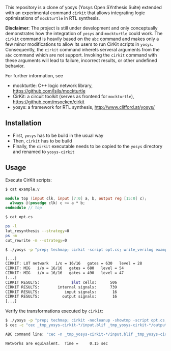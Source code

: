 This repository is a clone of yosys (Yosys Open SYnthesis Suite) extended with an experimental command `cirkit` that allows integrating logic optimisations of `mockturtle` in RTL synthesis.

**Disclaimer**: The project is still under development and only conceptually demonstrates how the integration of `yosys` and `mockturtle` could work.  The `cirkit` command is heavily based on the `abc` command and makes only a few minor modifications to allow its users to run CirKit scripts in `yosys`. Consequently, the `cirkit` command inherets serveral arguments from the `abc` command which are not support.  Invoking the `cirkit` command with these arguments will lead to failure, incorrect results, or other undefined behavior.

For further information, see
* mockturtle: C++ logic network library, https://github.com/lsils/mockturtle
* CirKit: a circuit toolkit (serves as frontend for `mockturtle`), https://github.com/msoeken/cirkit
* yosys: a framework for RTL synthesis, http://www.clifford.at/yosys/

Installation
------------
- First, `yosys` has to be build in the usual way
- Then, `cirkit` has to be build
- Finally, the `cirkit` executable needs to be copied to the `yosys` directory and renamed to `yosys-cirkit`

Usage
-----

Execute CirKit scripts:
```bash
$ cat example.v
```
```verilog
module top (input clk, input [7:0] a, b, output reg [15:0] c);
  always @(posedge clk) c <= a * b;
endmodule // top
```

```bash
$ cat opt.cs
```
```bash
ps -l
lut_resynthesis --strategy=0
ps -m
cut_rewrite -m --strategy=0
```

```bash
$ ./yosys -p "prep; techmap; cirkit -script opt.cs; write_verilog example_yosys.v" example.v
```
```bash
[...]
CIRKIT: LUT network   i/o = 16/16   gates = 630   level = 28
CIRKIT: MIG   i/o = 16/16   gates = 680   level = 54
CIRKIT: MIG   i/o = 16/16   gates = 490   level = 47
[...]
CIRKIT RESULTS:              $lut cells:      506
CIRKIT RESULTS:        internal signals:      739
CIRKIT RESULTS:           input signals:       16
CIRKIT RESULTS:          output signals:       16
[...]
```

Verify the transformations executed by `cirkit`:
```bash
$ ./yosys -p "prep; techmap; cirkit -nocleanup -showtmp -script opt.cs; write_verilog example_yosys.v" example.v
$ cec -c "cec _tmp_yosys-cirkit-*/input.blif _tmp_yosys-cirkit-*/output.blif"
```
```bash
ABC command line: "cec -n _tmp_yosys-cirkit-*/input.blif _tmp_yosys-cirkit-*/output.blif".

Networks are equivalent.  Time =     0.15 sec
```
